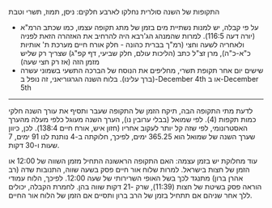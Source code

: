 התקופות של השנה סולרית נחלקו לארבע חלקים: ניסן, תמוז, תשרי וטבת

- על פי קבלה, יש למנות נשתיית מים בזמן של מתג תקופה עצמו, כמו שכתב הרמ"א (יורה דעה 116:5). למרות שהמנהג הג'רבא היה להרחיב את האזהרה הזאת לפניה ולאחריה לשעה וחצי (רמ"ך בברית כהונה - חלק אורח חיים מערכת ת' אותיות כ"א-כ"ה), מרן זצ"ל כתב (הליכות עולם, חלק שביעי, דף קפ"ג) שצריך רק שליש מזמן הזה (אז רק חצי שעה)
- שישים יום אחר תקופת תשרי, מחליפים את הנוסח של הברכה התשעי בשמוני עשרה (ברך עלינו). בלוח השנה הגרגוריאני, זה נופל ב-December 4th או ב-December 5th

---

לדעת מתי התקופה הבה, תיקח הזמן של התקופה שעבר ותסיף את עורך השנה חלקי כמות תקפות (4). לפי שמואל (בבלי ערובין נו), הערך השנה מעוגל כלפי מעלה מהערך האסטרונומי, לפי שזה קל יותר לעקוב אחריו (חזון איש, אורח חיים 138:4). לכן, כיוון שערך השנה של שמואל הוא 365.25 ימים, לפיכך, חלוקתה ב-4 נותנת לנו 91 ימים, 7 שעות ו-30 דקות.

עוד מחלוקת יש בזמן עצמה: האם התקופה הראשונה התחיל מזמן השווה של 12:00 או הזמן של חצות בישראל. למרות שלוח אור חיים פסק בשעה שווה, התנובות שדה (רב אהרן ברון) מתנגד לכך בשל האופי השרירותי של שעה 12:00. לפיכך, הלוח עמודי הוראה פסק בשיטת של חצות (11:39), שרק -21 דקות שווה בהן. לחמרת הקבלה, יכולים ללך אחר שניהם אם תתחיל בזמן של הרב ברון ותסיים אם הזמן של הלוח אור החיים.